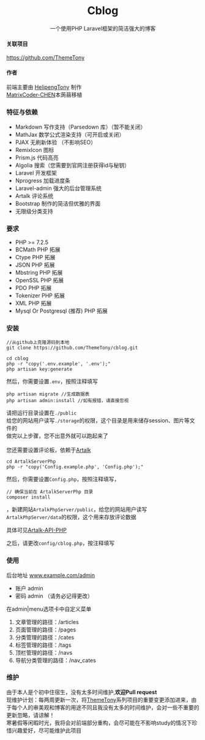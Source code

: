<div align="center">
  <h1>Cblog</h1>
  <p>一个使用PHP Laravel框架的简洁强大的博客</p>
</div>

#### 关联项目
https://github.com/ThemeTony <br/>
#### 作者
前端主要由 [HelipengTony](https://github.com/HelipengTony) 制作 <br/>
[MatrixCoder-CHEN](https://github.com/MatrixCoder-CHEN)本蒟蒻移植

### 特征与依赖
- Markdown 写作支持（Parsedown 库）（暂不能关闭）
- MathJax 数学公式渲染支持（可开启或关闭）
- PJAX 无刷新体验 （不影响SEO）
- RemixIcon 图标
- Prism.js 代码高亮 
- Algolia 搜索（您需要到官网注册获得id与秘钥）
- Laravel 开发框架
- Nprogress 加载进度条
- Laravel-admin 强大的后台管理系统
- Artalk 评论系统 
- Bootstrap 制作的简洁但优雅的界面
- 无限级分类支持
### 要求
- PHP >= 7.2.5
- BCMath PHP 拓展
- Ctype PHP 拓展
- JSON PHP 拓展
- Mbstring PHP 拓展
- OpenSSL PHP 拓展
- PDO PHP 拓展
- Tokenizer PHP 拓展
- XML PHP 拓展
- Mysql Or Postgresql (推荐) PHP 拓展

### 安装
```
//从github上克隆源码到本地
git clone https://github.com/ThemeTony/cblog.git

cd cblog 
php -r "copy('.env.example', '.env');"
php artisan key:generate
```
然后，你需要设置`.env`，按照注释填写
```
php artisan migrate //生成数据表
php artisan admin:install //如有报错，请直接忽视
```

请把运行目录设置在`./public`<br>
给您的网站用户读写`./storage`的权限，这个目录是用来储存session、图片等文件的<br>
做完以上步骤，您不出意外就可以跑起来了<br><br>
您还需要设置评论板，依赖于[Artalk](https://github.com/qwqcode/Artalk)
```
cd ArtalkServerPhp
php -r "copy('Config.example.php', 'Config.php');"
```
然后，你需要设置`Config.php`，按照注释填写，
```
// 确保当前在 ArtalkServerPhp 目录
composer install 
```
，新建网站`ArtalkPhpServer/public`，给您的网站用户读写`ArtalkPhpServer/data`的权限，这个用来存放评论数据

具体可见[Artalk-API-PHP](https://github.com/qwqcode/Artalk-API-PHP)

之后，请更改`config/cblog.php`，按注释填写
### 使用
后台地址 www.example.com/admin
- 账户 admin
- 密码 admin （请务必记得更改）

在admin|menu选项卡中自定义菜单
1. 文章管理的路径：/articles
2. 页面管理的路径：/pages
3. 分类管理的路径：/cates
4. 标签管理的路径：/tags
5. 顶栏管理的路径：/navs
6. 导航分类管理的路径：/nav_cates

### 维护
由于本人是个初中住宿生，没有太多时间维护,**欢迎Pull request** <br/>
现维护计划：每两周更新一次，将[ThemeTony](https://github.com/ThemeTony)系列项目的重要变更添加进来，由于每个人的审美观和博客的用途不同且我没有太多的时间维护，会对一些不重要的更新忽略，请谅解！<br/>
寒暑假等闲暇时光，我将会对前端部分重构，会尽可能在不影响study的情况下珍惜兴趣爱好，尽可能维护此项目
